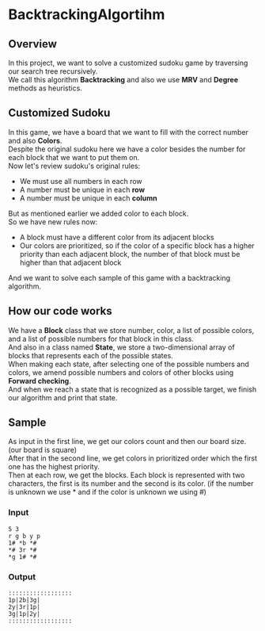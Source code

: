 # BacktrackingAlgortihm

## Overview

In this project, we want to solve a customized sudoku game by traversing our search tree recursively.  
We call this algorithm **Backtracking** and also we use **MRV** and **Degree** methods as heuristics.

## Customized Sudoku

In this game, we have a board that we want to fill with the correct number and also **Colors**.  
Despite the original sudoku here we have a color besides the number for each block that we want to put them on.  
Now let's review sudoku's original rules:
- We must use all numbers in each row
- A number must be unique in each **row**
- A number must be unique in each **column**

But as mentioned earlier we added color to each block.  
So we have new rules now:
- A block must have a different color from its adjacent blocks
- Our colors are prioritized, so if the color of a specific block has a higher priority than each adjacent block, the number of that block must be higher than that adjacent block

And we want to solve each sample of this game with a backtracking algorithm.

## How our code works
We have a **Block** class that we store number, color, a list of possible colors, and a list of possible numbers for that block in this class.  
And also in a class named **State**, we store a two-dimensional array of blocks that represents each of the possible states.  
When making each state, after selecting one of the possible numbers and colors, we amend possible numbers and colors of other blocks using **Forward checking**.  
And when we reach a state that is recognized as a possible target, we finish our algorithm and print that state.

## Sample
As input in the first line, we get our colors count and then our board size. (our board is square)  
After that in the second line, we get colors in prioritized order which the first one has the highest priority.  
Then at each row, we get the blocks. Each block is represented with two characters, the first is its number and the second is its color. (if the number is unknown we use * and if the color is unknown we using #)  

### Input
```
5 3
r g b y p
1# *b *#
*# 3r *#
*g 1# *#
```

### Output
```
::::::::::::::::::
1p|2b|3g|
2y|3r|1p|
3g|1p|2y|
::::::::::::::::::
```
